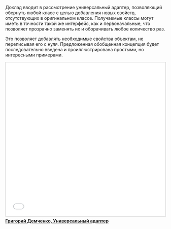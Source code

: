 Доклад вводит в рассмотрение универсальный адаптер, позволяющий обернуть любой класс с целью добавления новых свойств, отсутствующих в оригинальном классе.
Получаемые классы могут иметь в точности такой же интерфейс, как и первоначальные, что позволяет прозрачно заменять их и оборачивать любое количество раз.

Это позволяет добавлять необходимые свойства объектам, не переписывая его с нуля.
Предложенная обобщенная концепция будет последовательно введена и проиллюстрирована простыми, но интересными примерами.

<iframe src="//www.slideshare.net/slideshow/embed_code/key/1iZYUYjw9jeF96" width="595" height="485" frameborder="0" marginwidth="0" marginheight="0" scrolling="no" style="border:1px solid #CCC; border-width:1px; margin-bottom:5px; max-width: 100%;" allowfullscreen> </iframe> <div style="margin-bottom:5px"> <strong> <a href="//www.slideshare.net/SergeyPlatonov/ss-72520972" title="Григорий Демченко, Универсальный адаптер" target="_blank">Григорий Демченко, Универсальный адаптер</a></strong></div>

